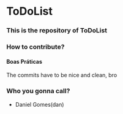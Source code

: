 # ToDoList #

### This is the repository of ToDoList ###

### How to contribute? ###

#### Boas Práticas ####
The commits have to be nice and clean, bro

### Who you gonna call? ###

* Daniel Gomes(dan)